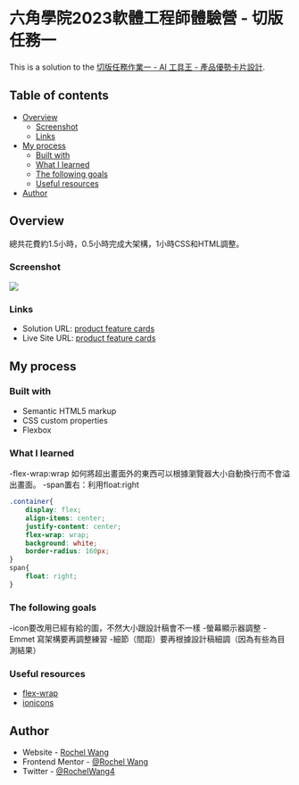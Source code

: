 # 六角學院2023軟體工程師體驗營 - 切版任務一

This is a solution to the [切版任務作業一 - AI 工具王 - 產品優勢卡片設計](https://rpg.hexschool.com/task/342/show).

## Table of contents

- [Overview](#overview)
  - [Screenshot](#screenshot)
  - [Links](#links)
- [My process](#my-process)
  - [Built with](#built-with)
  - [What I learned](#what-i-learned)
  - [The following goals](#the-following-goals)
  - [Useful resources](#useful-resources)
- [Author](#author)

## Overview
總共花費約1.5小時，0.5小時完成大架構，1小時CSS和HTML調整。

### Screenshot

![](./切版任務一/screenshot.png)

### Links

- Solution URL: [product feature cards](https://github.com/rochelwang1205/product-feature-cards.github.io)
- Live Site URL: [product feature cards](https://rochelwang1205.github.io/product-feature-cards.github.io/%E5%88%87%E7%89%88%E4%BB%BB%E5%8B%99%E4%B8%80/index.html)

## My process

### Built with

- Semantic HTML5 markup
- CSS custom properties
- Flexbox

### What I learned

-flex-wrap:wrap
如何將超出畫面外的東西可以根據瀏覽器大小自動換行而不會溢出畫面。
-span置右：利用float:right

```css
.container{
    display: flex;
    align-items: center;
    justify-content: center;
    flex-wrap: wrap;
    background: white;
    border-radius: 160px;
}
span{
    float: right;
}
```
### The following goals
-icon要改用已經有給的圖，不然大小跟設計稿會不一樣
-螢幕顯示器調整
-Emmet 寫架構要再調整練習
-細節（間距）要再根據設計稿細調（因為有些為目測結果）
### Useful resources

- [flex-wrap](https://developer.mozilla.org/zh-CN/docs/Web/CSS/flex-wrap)
- [ionicons](https://ionic.io/ionicons/)

## Author

- Website - [Rochel Wang](https://github.com/rochelwang1205)
- Frontend Mentor - [@Rochel Wang](https://www.frontendmentor.io/profile/rochelwang1205)
- Twitter - [@RochelWang4](https://twitter.com/RochelWang4)

